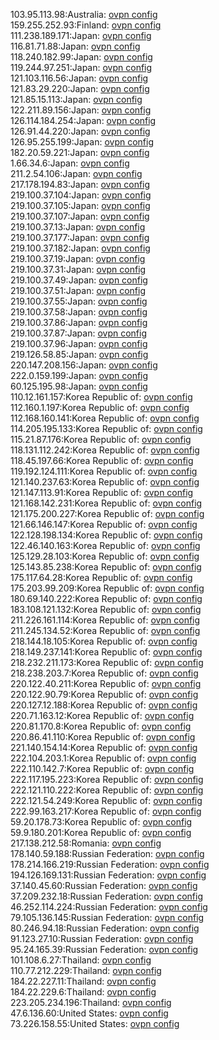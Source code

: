 103.95.113.98:Australia: [ovpn config](vpn/103_95_113_98.ovpn)  
159.255.252.93:Finland: [ovpn config](vpn/159_255_252_93.ovpn)  
111.238.189.171:Japan: [ovpn config](vpn/111_238_189_171.ovpn)  
116.81.71.88:Japan: [ovpn config](vpn/116_81_71_88.ovpn)  
118.240.182.99:Japan: [ovpn config](vpn/118_240_182_99.ovpn)  
119.244.97.251:Japan: [ovpn config](vpn/119_244_97_251.ovpn)  
121.103.116.56:Japan: [ovpn config](vpn/121_103_116_56.ovpn)  
121.83.29.220:Japan: [ovpn config](vpn/121_83_29_220.ovpn)  
121.85.15.113:Japan: [ovpn config](vpn/121_85_15_113.ovpn)  
122.211.89.156:Japan: [ovpn config](vpn/122_211_89_156.ovpn)  
126.114.184.254:Japan: [ovpn config](vpn/126_114_184_254.ovpn)  
126.91.44.220:Japan: [ovpn config](vpn/126_91_44_220.ovpn)  
126.95.255.199:Japan: [ovpn config](vpn/126_95_255_199.ovpn)  
182.20.59.221:Japan: [ovpn config](vpn/182_20_59_221.ovpn)  
1.66.34.6:Japan: [ovpn config](vpn/1_66_34_6.ovpn)  
211.2.54.106:Japan: [ovpn config](vpn/211_2_54_106.ovpn)  
217.178.194.83:Japan: [ovpn config](vpn/217_178_194_83.ovpn)  
219.100.37.104:Japan: [ovpn config](vpn/219_100_37_104.ovpn)  
219.100.37.105:Japan: [ovpn config](vpn/219_100_37_105.ovpn)  
219.100.37.107:Japan: [ovpn config](vpn/219_100_37_107.ovpn)  
219.100.37.13:Japan: [ovpn config](vpn/219_100_37_13.ovpn)  
219.100.37.177:Japan: [ovpn config](vpn/219_100_37_177.ovpn)  
219.100.37.182:Japan: [ovpn config](vpn/219_100_37_182.ovpn)  
219.100.37.19:Japan: [ovpn config](vpn/219_100_37_19.ovpn)  
219.100.37.31:Japan: [ovpn config](vpn/219_100_37_31.ovpn)  
219.100.37.49:Japan: [ovpn config](vpn/219_100_37_49.ovpn)  
219.100.37.51:Japan: [ovpn config](vpn/219_100_37_51.ovpn)  
219.100.37.55:Japan: [ovpn config](vpn/219_100_37_55.ovpn)  
219.100.37.58:Japan: [ovpn config](vpn/219_100_37_58.ovpn)  
219.100.37.86:Japan: [ovpn config](vpn/219_100_37_86.ovpn)  
219.100.37.87:Japan: [ovpn config](vpn/219_100_37_87.ovpn)  
219.100.37.96:Japan: [ovpn config](vpn/219_100_37_96.ovpn)  
219.126.58.85:Japan: [ovpn config](vpn/219_126_58_85.ovpn)  
220.147.208.156:Japan: [ovpn config](vpn/220_147_208_156.ovpn)  
222.0.159.199:Japan: [ovpn config](vpn/222_0_159_199.ovpn)  
60.125.195.98:Japan: [ovpn config](vpn/60_125_195_98.ovpn)  
110.12.161.157:Korea Republic of: [ovpn config](vpn/110_12_161_157.ovpn)  
112.160.1.197:Korea Republic of: [ovpn config](vpn/112_160_1_197.ovpn)  
112.168.160.141:Korea Republic of: [ovpn config](vpn/112_168_160_141.ovpn)  
114.205.195.133:Korea Republic of: [ovpn config](vpn/114_205_195_133.ovpn)  
115.21.87.176:Korea Republic of: [ovpn config](vpn/115_21_87_176.ovpn)  
118.131.112.242:Korea Republic of: [ovpn config](vpn/118_131_112_242.ovpn)  
118.45.197.66:Korea Republic of: [ovpn config](vpn/118_45_197_66.ovpn)  
119.192.124.111:Korea Republic of: [ovpn config](vpn/119_192_124_111.ovpn)  
121.140.237.63:Korea Republic of: [ovpn config](vpn/121_140_237_63.ovpn)  
121.147.113.91:Korea Republic of: [ovpn config](vpn/121_147_113_91.ovpn)  
121.168.142.231:Korea Republic of: [ovpn config](vpn/121_168_142_231.ovpn)  
121.175.200.227:Korea Republic of: [ovpn config](vpn/121_175_200_227.ovpn)  
121.66.146.147:Korea Republic of: [ovpn config](vpn/121_66_146_147.ovpn)  
122.128.198.134:Korea Republic of: [ovpn config](vpn/122_128_198_134.ovpn)  
122.46.140.163:Korea Republic of: [ovpn config](vpn/122_46_140_163.ovpn)  
125.129.28.103:Korea Republic of: [ovpn config](vpn/125_129_28_103.ovpn)  
125.143.85.238:Korea Republic of: [ovpn config](vpn/125_143_85_238.ovpn)  
175.117.64.28:Korea Republic of: [ovpn config](vpn/175_117_64_28.ovpn)  
175.203.99.209:Korea Republic of: [ovpn config](vpn/175_203_99_209.ovpn)  
180.69.140.222:Korea Republic of: [ovpn config](vpn/180_69_140_222.ovpn)  
183.108.121.132:Korea Republic of: [ovpn config](vpn/183_108_121_132.ovpn)  
211.226.161.114:Korea Republic of: [ovpn config](vpn/211_226_161_114.ovpn)  
211.245.134.52:Korea Republic of: [ovpn config](vpn/211_245_134_52.ovpn)  
218.144.18.105:Korea Republic of: [ovpn config](vpn/218_144_18_105.ovpn)  
218.149.237.141:Korea Republic of: [ovpn config](vpn/218_149_237_141.ovpn)  
218.232.211.173:Korea Republic of: [ovpn config](vpn/218_232_211_173.ovpn)  
218.238.203.7:Korea Republic of: [ovpn config](vpn/218_238_203_7.ovpn)  
220.122.40.211:Korea Republic of: [ovpn config](vpn/220_122_40_211.ovpn)  
220.122.90.79:Korea Republic of: [ovpn config](vpn/220_122_90_79.ovpn)  
220.127.12.188:Korea Republic of: [ovpn config](vpn/220_127_12_188.ovpn)  
220.71.163.12:Korea Republic of: [ovpn config](vpn/220_71_163_12.ovpn)  
220.81.170.8:Korea Republic of: [ovpn config](vpn/220_81_170_8.ovpn)  
220.86.41.110:Korea Republic of: [ovpn config](vpn/220_86_41_110.ovpn)  
221.140.154.14:Korea Republic of: [ovpn config](vpn/221_140_154_14.ovpn)  
222.104.203.1:Korea Republic of: [ovpn config](vpn/222_104_203_1.ovpn)  
222.110.142.7:Korea Republic of: [ovpn config](vpn/222_110_142_7.ovpn)  
222.117.195.223:Korea Republic of: [ovpn config](vpn/222_117_195_223.ovpn)  
222.121.110.222:Korea Republic of: [ovpn config](vpn/222_121_110_222.ovpn)  
222.121.54.249:Korea Republic of: [ovpn config](vpn/222_121_54_249.ovpn)  
222.99.163.217:Korea Republic of: [ovpn config](vpn/222_99_163_217.ovpn)  
59.20.178.73:Korea Republic of: [ovpn config](vpn/59_20_178_73.ovpn)  
59.9.180.201:Korea Republic of: [ovpn config](vpn/59_9_180_201.ovpn)  
217.138.212.58:Romania: [ovpn config](vpn/217_138_212_58.ovpn)  
178.140.59.188:Russian Federation: [ovpn config](vpn/178_140_59_188.ovpn)  
178.214.166.219:Russian Federation: [ovpn config](vpn/178_214_166_219.ovpn)  
194.126.169.131:Russian Federation: [ovpn config](vpn/194_126_169_131.ovpn)  
37.140.45.60:Russian Federation: [ovpn config](vpn/37_140_45_60.ovpn)  
37.209.232.18:Russian Federation: [ovpn config](vpn/37_209_232_18.ovpn)  
46.252.114.224:Russian Federation: [ovpn config](vpn/46_252_114_224.ovpn)  
79.105.136.145:Russian Federation: [ovpn config](vpn/79_105_136_145.ovpn)  
80.246.94.18:Russian Federation: [ovpn config](vpn/80_246_94_18.ovpn)  
91.123.27.10:Russian Federation: [ovpn config](vpn/91_123_27_10.ovpn)  
95.24.165.39:Russian Federation: [ovpn config](vpn/95_24_165_39.ovpn)  
101.108.6.27:Thailand: [ovpn config](vpn/101_108_6_27.ovpn)  
110.77.212.229:Thailand: [ovpn config](vpn/110_77_212_229.ovpn)  
184.22.227.11:Thailand: [ovpn config](vpn/184_22_227_11.ovpn)  
184.22.229.6:Thailand: [ovpn config](vpn/184_22_229_6.ovpn)  
223.205.234.196:Thailand: [ovpn config](vpn/223_205_234_196.ovpn)  
47.6.136.60:United States: [ovpn config](vpn/47_6_136_60.ovpn)  
73.226.158.55:United States: [ovpn config](vpn/73_226_158_55.ovpn)  

